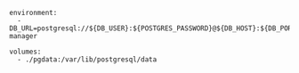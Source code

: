     environment:
      - DB_URL=postgresql://${DB_USER}:${POSTGRES_PASSWORD}@${DB_HOST}:${DB_PORT}/device-manager

    volumes:
      - ./pgdata:/var/lib/postgresql/data
